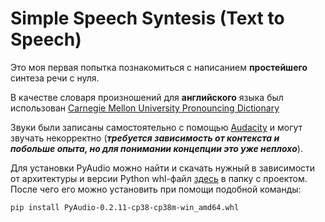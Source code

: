 # Simple Speech Syntesis (Text to Speech)

Это моя первая попытка познакомиться с написанием **простейшего** синтеза речи с нуля.

В качестве словаря произношений для **английского** языка был использован [Carnegie Mellon University Pronouncing Dictionary](http://www.speech.cs.cmu.edu/cgi-bin/cmudict)

Звуки были записаны самостоятельно с помощью [Audacity](https://www.audacityteam.org/) и могут звучать некорректно (***требуется зависимость от контекста и побольше опыта, но для понимании концепции это уже неплохо***).

Для установки PyAudio можно найти и скачать нужный в зависимости от архитектуры и версии Python whl-файл [здесь](https://www.lfd.uci.edu/~gohlke/pythonlibs/#pyaudio) в папку с проектом. После чего его можно установить при помощи подобной команды:

`pip install PyAudio-0.2.11-cp38-cp38m-win_amd64.whl`